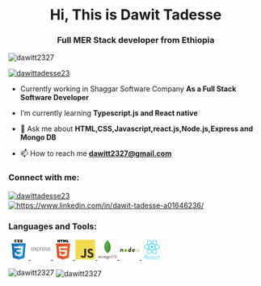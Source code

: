 <h1 align="center">Hi, This is Dawit Tadesse</h1>
<h3 align="center">Full MER Stack developer from Ethiopia</h3>

<p align="left"> <img src="https://komarev.com/ghpvc/?username=dawitt2327&label=Profile%20views&color=0e75b6&style=flat" alt="dawitt2327" /> </p>

<p align="left"> <a href="https://twitter.com/dawittadesse23" target="blank"><img src="https://img.shields.io/twitter/follow/dawittadesse23?logo=twitter&style=for-the-badge" alt="dawittadesse23" /></a> </p>

- Currently working in Shaggar Software Company **As a Full Stack Software Developer**

- I’m currently learning **Typescript.js and React native**

- 💬 Ask me about **HTML,CSS,Javascript,react.js,Node.js,Express and Mongo DB**

- 📫 How to reach me **dawitt2327@gmail.com**

<h3 align="left">Connect with me:</h3>
<p align="left">
<a href="https://twitter.com/dawittadesse23" target="blank"><img align="center" src="https://raw.githubusercontent.com/rahuldkjain/github-profile-readme-generator/master/src/images/icons/Social/twitter.svg" alt="dawittadesse23" height="30" width="40" /></a>
<a href="https://linkedin.com/in/https://www.linkedin.com/in/dawit-tadesse-a01646236/" target="blank"><img align="center" src="https://raw.githubusercontent.com/rahuldkjain/github-profile-readme-generator/master/src/images/icons/Social/linked-in-alt.svg" alt="https://www.linkedin.com/in/dawit-tadesse-a01646236/" height="30" width="40" /></a>
</p>

<h3 align="left">Languages and Tools:</h3>
<p align="left"> <a href="https://www.w3schools.com/css/" target="_blank" rel="noreferrer"> <img src="https://raw.githubusercontent.com/devicons/devicon/master/icons/css3/css3-original-wordmark.svg" alt="css3" width="40" height="40"/> </a> <a href="https://expressjs.com" target="_blank" rel="noreferrer"> <img src="https://raw.githubusercontent.com/devicons/devicon/master/icons/express/express-original-wordmark.svg" alt="express" width="40" height="40"/> </a> <a href="https://www.w3.org/html/" target="_blank" rel="noreferrer"> <img src="https://raw.githubusercontent.com/devicons/devicon/master/icons/html5/html5-original-wordmark.svg" alt="html5" width="40" height="40"/> </a> <a href="https://developer.mozilla.org/en-US/docs/Web/JavaScript" target="_blank" rel="noreferrer"> <img src="https://raw.githubusercontent.com/devicons/devicon/master/icons/javascript/javascript-original.svg" alt="javascript" width="40" height="40"/> </a> <a href="https://www.mongodb.com/" target="_blank" rel="noreferrer"> <img src="https://raw.githubusercontent.com/devicons/devicon/master/icons/mongodb/mongodb-original-wordmark.svg" alt="mongodb" width="40" height="40"/> </a> <a href="https://nodejs.org" target="_blank" rel="noreferrer"> <img src="https://raw.githubusercontent.com/devicons/devicon/master/icons/nodejs/nodejs-original-wordmark.svg" alt="nodejs" width="40" height="40"/> </a> <a href="https://reactjs.org/" target="_blank" rel="noreferrer"> <img src="https://raw.githubusercontent.com/devicons/devicon/master/icons/react/react-original-wordmark.svg" alt="react" width="40" height="40"/> </a> </p>

<p><img align="left" src="https://github-readme-stats.vercel.app/api/top-langs?username=dawitt2327&show_icons=true&locale=en&layout=compact" alt="dawitt2327" /></p>

<p>&nbsp;<img align="center" src="https://github-readme-stats.vercel.app/api?username=dawitt2327&show_icons=true&locale=en" alt="dawitt2327" /></p>
